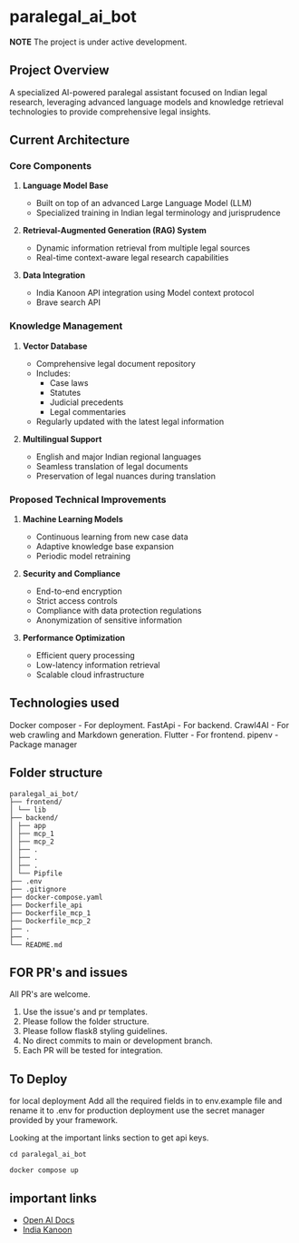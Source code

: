 # paralegal_ai_bot

**NOTE** The project is under active development.

## Project Overview
A specialized AI-powered paralegal assistant focused on Indian legal research, leveraging advanced language models and knowledge retrieval technologies to provide comprehensive legal insights.

## Current Architecture
### Core Components
1. **Language Model Base**
   - Built on top of an advanced Large Language Model (LLM)
   - Specialized training in Indian legal terminology and jurisprudence

2. **Retrieval-Augmented Generation (RAG) System**
   - Dynamic information retrieval from multiple legal sources
   - Real-time context-aware legal research capabilities

3. **Data Integration**
   - India Kanoon API integration using Model context protocol
   - Brave search API

### Knowledge Management
1. **Vector Database**
   - Comprehensive legal document repository
   - Includes:
     - Case laws
     - Statutes
     - Judicial precedents
     - Legal commentaries
   - Regularly updated with the latest legal information

2. **Multilingual Support**
   - English and major Indian regional languages
   - Seamless translation of legal documents
   - Preservation of legal nuances during translation

### Proposed Technical Improvements
1. **Machine Learning Models**
   - Continuous learning from new case data
   - Adaptive knowledge base expansion
   - Periodic model retraining

2. **Security and Compliance**
   - End-to-end encryption
   - Strict access controls
   - Compliance with data protection regulations
   - Anonymization of sensitive information

3. **Performance Optimization**
   - Efficient query processing
   - Low-latency information retrieval
   - Scalable cloud infrastructure

## Technologies used

Docker composer - For deployment.
FastApi - For backend.
Crawl4AI - For web crawling and Markdown generation.
Flutter - For frontend.
pipenv - Package manager

## Folder structure

```
paralegal_ai_bot/
├── frontend/
│ └── lib
├── backend/
│ ├── app
│ ├── mcp_1
│ ├── mcp_2
│ ├── .
│ ├── .
│ ├── .
│ └── Pipfile
├── .env
├── .gitignore
├── docker-compose.yaml
├── Dockerfile_api
├── Dockerfile_mcp_1
├── Dockerfile_mcp_2
├── .
├── .
└── README.md
```

## FOR PR's and issues

All PR's are welcome.

1. Use the issue's and pr templates.
2. Please follow the folder structure.
3. Please follow flask8 styling guidelines.
4. No direct commits to main or development branch.
5. Each PR will be tested for integration.

## To Deploy

for local deployment Add all the required fields in to env.example file and rename it to .env
for production deployment use the secret manager provided by your framework.

Looking at the important links section to get api keys.

```
cd paralegal_ai_bot

docker compose up

```

## important links

* [Open AI Docs](https://openrouter.ai/docs/quickstart)
* [India Kanoon](https://api.indiankanoon.org/documentation/)
